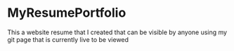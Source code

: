 # MyResumePortfolio
 This a website resume that I created that can be visible by anyone using my git page  that is currently live to be viewed
